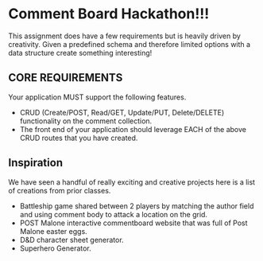 # Comment Board Hackathon!!!

This assignment does have a few requirements but is heavily driven by creativity.  Given a predefined schema and therefore limited options with a data structure create something interesting!

## CORE REQUIREMENTS

Your application MUST support the following features.

- CRUD (Create/POST, Read/GET, Update/PUT, Delete/DELETE) functionality on the comment collection.
- The front end of your application should leverage EACH of the above CRUD routes that you have created.

## Inspiration

We have seen a handful of really exciting and creative projects here is a list of creations from prior classes.

- Battleship game shared between 2 players by matching the author field and using comment body to attack a location on the grid.
- POST Malone interactive commentboard website that was full of Post Malone easter eggs.
- D&D character sheet generator.
- Superhero Generator.